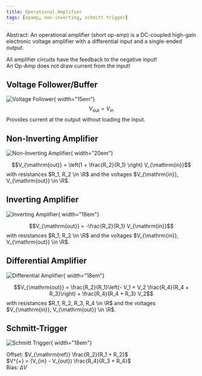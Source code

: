 ```yaml
---
title: Operational Amplifier
tags: [opamp, non-inverting, schmitt trigger]
---
```


Abstract:
An operational amplifier (short op-amp) is a DC-coupled high-gain electronic voltage amplifier with a differential input and a single-ended output.

All amplifier circuits have the feedback to the negative input! <br>
An Op-Amp does not draw current from the input!


## Voltage Follower/Buffer
![Voltage Follower](circuits/opamp_follower.svg){ width="15em"}
$$V_{\mathrm{out}} = V_{\mathrm{in}}$$
Provides current at the output without loading the input.


## Non-Inverting Amplifier
![Non-Inverting Amplifier](circuits/opamp_noninv.svg){ width="20em"}

$$V_{\mathrm{out}} = \left(1 + \frac{R_2}{R_1} \right) V_{\mathrm{in}}$$
with resistances $R_1, R_2 \in \R$ and the voltages $V_{\mathrm{in}}, V_{\mathrm{out}} \in \R$.


## Inverting Amplifier
![Inverting Amplifier](circuits/opamp_inv.svg){ width="18em"}

$$V_{\mathrm{out}} = -\frac{R_2}{R_1} V_{\mathrm{in}}$$
with resistances $R_1, R_2 \in \R$ and the voltages $V_{\mathrm{in}}, V_{\mathrm{out}} \in \R$.


## Differential Amplifier
![Differential Amplifier](circuits/opamp_diff.svg){ width="18em"}

$$V_{\mathrm{out}} = \frac{R_2}{R_1}\left(- V_1 + V_2 \frac{R_4}{R_4 + R_3}\right) + \frac{R_4}{R_4 + R_3} V_2$$
with resistances $R_1, R_2, R_3, R_4 \in \R$ and the voltages $V_{\mathrm{in}}, V_{\mathrm{out}} \in \R$.


## Schmitt-Trigger
![Schmitt Trigger](circuits/opamp_schmitt.svg){ width="18em"}

Offset: $V_{\mathrm{ref}} \frac{R_2}{R_1 + R_2}$<br>
$V^{+} = (V_{in} - V_{out}) \frac{R_4}{R_3 + R_4}$<br>
Bias: $\Delta V$
